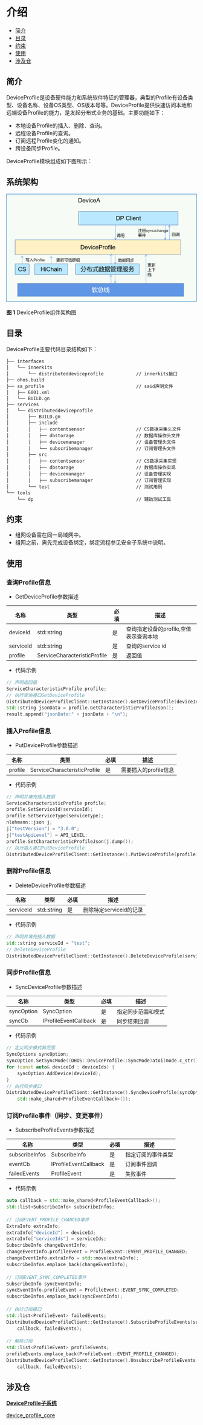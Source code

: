 # 介绍<a name="ZH-CN_TOPIC_0000001128264105"></a>

-   [简介](#section11660541593)
-   [目录](#section1464106163817)
-   [约束](#section1718733212019)
-   [使用](#section10729231131110)
-   [涉及仓](#section176111311166)

## 简介<a name="section11660541593"></a>

DeviceProfile是设备硬件能力和系统软件特征的管理器，典型的Profile有设备类型、设备名称、设备OS类型、OS版本号等。DeviceProfile提供快速访问本地和远端设备Profile的能力，是发起分布式业务的基础。主要功能如下：

-   本地设备Profile的插入、删除、查询。
-   远程设备Profile的查询。
-   订阅远程Profile变化的通知。
-   跨设备同步Profile。

DeviceProfile模块组成如下图所示：

## 系统架构<a name="section13587185873516"></a>

![](figures/dp-architecture_zh.png)

**图 1**  DeviceProfile组件架构图<a name="fig4460722185514"></a> 

## 目录<a name="section1464106163817"></a>

DeviceProfile主要代码目录结构如下：

```
├── interfaces
│   └── innerkits
│       └── distributeddeviceprofile            // innerkits接口
├── ohos.build
├── sa_profile                                  // said声明文件
│   ├── 6001.xml
│   └── BUILD.gn
├── services
│   └── distributeddeviceprofile
│       ├── BUILD.gn
│       ├── include
│       │   ├── contentsensor                   // CS数据采集头文件
│       │   ├── dbstorage                       // 数据库操作头文件
│       │   ├── devicemanager                   // 设备管理头文件
│       │   └── subscribemanager                // 订阅管理头文件
│       ├── src
│       │   ├── contentsensor                   // CS数据采集实现
│       │   ├── dbstorage                       // 数据库操作实现
│       │   ├── devicemanager                   // 设备管理实现
│       │   ├── subscribemanager                // 订阅管理实现
│       └── test                                // 测试用例
└── tools
    └── dp                                      // 辅助测试工具
```

## 约束<a name="section1718733212019"></a>

-   组网设备需在同一局域网中。
-   组网之前，需先完成设备绑定，绑定流程参见安全子系统中说明。

## 使用<a name="section10729231131110"></a>

### 查询Profile信息

* GetDeviceProfile参数描述

| 名称      | 类型                          | 必填 | 描述                                |
| --------- | ---------------------------- | ---- | ----------------------------------- |
| deviceId  | std::string                  | 是   | 查询指定设备的profile,空值表示查询本地 |
| serviceId | std::string                  | 是   | 查询的service id                     |
| profile   | ServiceCharacteristicProfile | 是   | 返回值                               |

* 代码示例

```c++
// 声明返回值
ServiceCharacteristicProfile profile;
// 执行查询接口GetDeviceProfile
DistributedDeviceProfileClient::GetInstance().GetDeviceProfile(deviceId, serviceId, profile);
std::string jsonData = profile.GetCharacteristicProfileJson();
result.append("jsonData:" + jsonData + "\n");
```

### 插入Profile信息

* PutDeviceProfile参数描述

| 名称      | 类型                          | 必填 | 描述                                |
| --------- | ---------------------------- | ---- | ----------------------------------- |
| profile   | ServiceCharacteristicProfile | 是   | 需要插入的profile信息                |

* 代码示例

```c++
// 声明并填充插入数据
ServiceCharacteristicProfile profile;
profile.SetServiceId(serviceId);
profile.SetServiceType(serviceType);
nlohmann::json j;
j["testVersion"] = "3.0.0";
j["testApiLevel"] = API_LEVEL;
profile.SetCharacteristicProfileJson(j.dump());
// 执行插入接口PutDeviceProfile
DistributedDeviceProfileClient::GetInstance().PutDeviceProfile(profile);
```

### 删除Profile信息

* DeleteDeviceProfile参数描述

| 名称      | 类型                          | 必填 | 描述                                |
| --------- | ---------------------------- | ---- | ----------------------------------- |
| serviceId | std::string                  | 是   | 删除特定serviceid的记录              |

* 代码示例

```c++
// 声明并填充插入数据
std::string serviceId = "test";
// DeleteDeviceProfile
DistributedDeviceProfileClient::GetInstance().DeleteDeviceProfile(serviceId);
```

### 同步Profile信息

* SyncDeviceProfile参数描述

| 名称      | 类型                          | 必填 | 描述                                |
| --------- | ---------------------------- | ---- | ----------------------------------- |
| syncOption| SyncOption                   | 是   | 指定同步范围和模式                    |
| syncCb    | IProfileEventCallback        | 是   | 同步结果回调                         |

* 代码示例

```c++
// 定义同步模式和范围
SyncOptions syncOption;
syncOption.SetSyncMode((OHOS::DeviceProfile::SyncMode)atoi(mode.c_str()));
for (const auto& deviceId : deviceIds) {
    syncOption.AddDevice(deviceId);
}
// 执行同步接口
DistributedDeviceProfileClient::GetInstance().SyncDeviceProfile(syncOption,
    std::make_shared<ProfileEventCallback>());
```

### 订阅Profile事件（同步、变更事件）

* SubscribeProfileEvents参数描述

| 名称           | 类型                          | 必填 | 描述                                |
| -------------- | ---------------------------- | ---- | ----------------------------------- |
| subscribeInfos | SubscribeInfo                | 是   | 指定订阅的事件类型                    |
| eventCb        | IProfileEventCallback        | 是   | 订阅事件回调                         |
| failedEvents   | ProfileEvent                 | 是   | 失败事件                             |

* 代码示例

```c++
auto callback = std::make_shared<ProfileEventCallback>();
std::list<SubscribeInfo> subscribeInfos;

// 订阅EVENT_PROFILE_CHANGED事件
ExtraInfo extraInfo;
extraInfo["deviceId"] = deviceId;
extraInfo["serviceIds"] = serviceIds;
SubscribeInfo changeEventInfo;
changeEventInfo.profileEvent = ProfileEvent::EVENT_PROFILE_CHANGED;
changeEventInfo.extraInfo = std::move(extraInfo);
subscribeInfos.emplace_back(changeEventInfo);

// 订阅EVENT_SYNC_COMPLETED事件
SubscribeInfo syncEventInfo;
syncEventInfo.profileEvent = ProfileEvent::EVENT_SYNC_COMPLETED;
subscribeInfos.emplace_back(syncEventInfo);

// 执行订阅接口
std::list<ProfileEvent> failedEvents;
DistributedDeviceProfileClient::GetInstance().SubscribeProfileEvents(subscribeInfos,
    callback, failedEvents);

// 解除订阅
std::list<ProfileEvent> profileEvents;
profileEvents.emplace_back(ProfileEvent::EVENT_PROFILE_CHANGED);
DistributedDeviceProfileClient::GetInstance().UnsubscribeProfileEvents(profileEvents,
    callback, failedEvents);
```

## 涉及仓<a name="section176111311166"></a>

**[DeviceProfile子系统](zh-cn_topic_0000001115719369.md)**

[device\_profile\_core](https://gitee.com/openharmony-sig/device_profile_core)